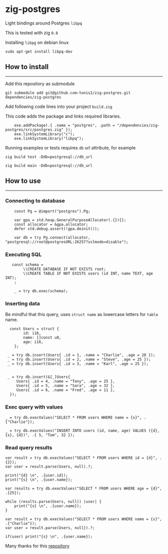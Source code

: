 # zig-postgres


Light bindings around Postgres `libpq`

This is tested with zig `0.8`



Installing `libpg` on debian linux


`sudo apt-get install libpq-dev`



## How to install 

-----

Add this repository as submodule 

`git submodule add git@github.com:tonis2/zig-postgres.git dependencies/zig-postgres`


Add following code lines into your project `build.zig`


This code adds the package and links required libraries.

```zig
    exe.addPackage(.{ .name = "postgres", .path = "/dependencies/zig-postgres/src/postgres.zig" });
    exe.linkSystemLibrary("c");
    exe.linkSystemLibrary("libpq");
```

Running examples or tests requires `db` url attribute, for example 

`zig build test -Ddb=postgresql://db_url`

`zig build main -Ddb=postgresql://db_url`

## How to use
-----




### Connecting to database


```zig
    const Pg = @import("postgres").Pg;

    var gpa = std.heap.GeneralPurposeAllocator(.{}){};
    const allocator = &gpa.allocator;
    defer std.debug.assert(!gpa.deinit());

    var db = try Pg.connect(allocator, "postgresql://root@postgresURL:26257?sslmode=disable");

```

### Executing SQL

```zig
   const schema =
        \\CREATE DATABASE IF NOT EXISTS root;
        \\CREATE TABLE IF NOT EXISTS users (id INT, name TEXT, age INT);
    ;

    _ = try db.exec(schema);
```


### Inserting data


Be mindful that this query, uses `struct name` as lowercase letters for `table` name.

```zig
  const Users = struct {
        id: i16,
        name: []const u8,
        age: i16,
    };

 _ = try db.insert(Users{ .id = 1, .name = "Charlie", .age = 20 });
 _ = try db.insert(Users{ .id = 2, .name = "Steve", .age = 25 });
 _ = try db.insert(Users{ .id = 3, .name = "Karl", .age = 25 });


 _ = try db.insert(&[_]Users{
     Users{ .id = 4, .name = "Tony", .age = 25 },
     Users{ .id = 5, .name = "Sara", .age = 32 },
     Users{ .id = 6, .name = "Fred", .age = 11 },
  });

```


### Exec query with values

```zig
_ = try db.execValues("SELECT * FROM users WHERE name = {s}", .{"Charlie"});

_ = try db.execValues("INSERT INTO users (id, name, age) VALUES ({d}, {s}, {d})", .{ 5, "Tom", 32 });

```


### Read query results

```zig
var result = try db.execValues("SELECT * FROM users WHERE id = {d}", .{2});
var user = result.parse(Users, null).?;

print("{d} \n", .{user.id});
print("{s} \n", .{user.name});

```


```zig
var results = try db.execValues("SELECT * FROM users WHERE age = {d}", .{25});

while (results.parse(Users, null)) |user| {
    print("{s} \n", .{user.name});
}
```

```zig
var result = try db.execValues("SELECT * FROM users WHERE name = {s}", .{"Charlie"});
var user = result.parse(Users, null}).?;

if(user) print("{s} \n", .{user.name});
```


Many thanks for this [repository](https://github.com/aeronavery/zig-orm) 
